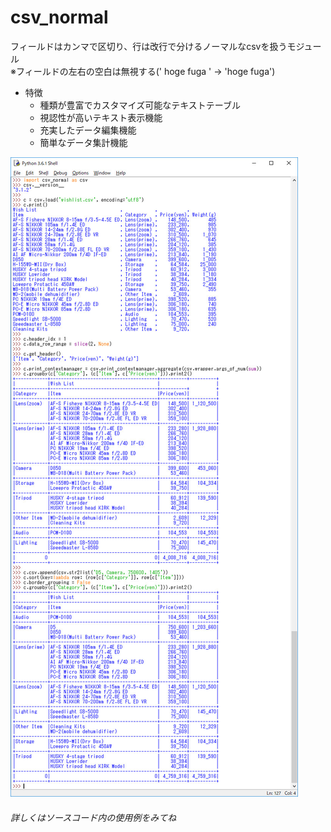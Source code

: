 # csv\_normal

フィールドはカンマで区切り、行は改行で分けるノーマルなcsvを扱うモジュール  
    ※フィールドの左右の空白は無視する('  hoge fuga  ' -> 'hoge fuga')

- 特徴
    - 種類が豊富でカスタマイズ可能なテキストテーブル
    - 視認性が高いテキスト表示機能
    - 充実したデータ編集機能
    - 簡単なデータ集計機能

![Description image](https://raw.githubusercontent.com/ShiraiTK/csv_normal/master/README_image.jpg)

###### 詳しくはソースコード内の使用例をみてね

